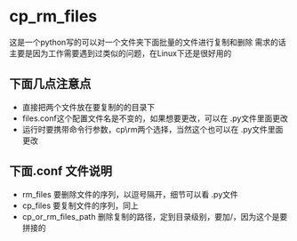 # cp_rm_files
这是一个python写的可以对一个文件夹下面批量的文件进行复制和删除
需求的话主要是因为工作需要遇到过类似的问题，在Linux下还是很好用的

## 下面几点注意点

* 直接把两个文件放在要复制的的目录下
* files.conf这个配置文件名是不变的，如果想要更改，可以在 .py文件里面更改
* 运行时要携带命令行参数，cp\rm两个选择，当然这个也可以在 .py文件里面更改

## 下面.conf 文件说明

* rm_files 要删除文件的序列，以逗号隔开，细节可以看 .py文件
* cp_files 要复制文件的序列，同上
* cp_or_rm_files_path 删除复制的路径，定到目录级别，要加/，因为这个是要拼接的
